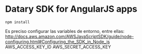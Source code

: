 # Datary SDK for AngularJS apps

```
npm install
```  

Es preciso configurar las variables de entorno, entre ellas:
http://docs.aws.amazon.com/AWSJavaScriptSDK/guide/node-configuring.html#Configuring_the_SDK_in_Node_js  
AWS_ACCESS_KEY_ID
AWS_SECRET_ACCESS_KEY

